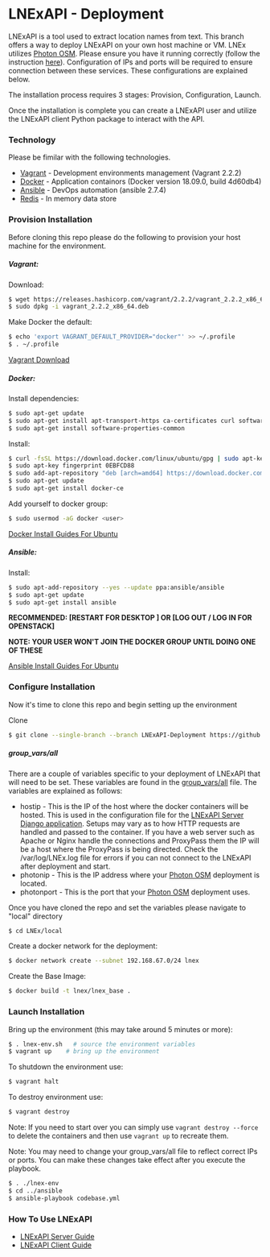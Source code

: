 # LNExAPI - Deployment

LNExAPI is a tool used to extract location names from text. This branch offers a way to deploy LNExAPI on your own host machine or VM. LNEx utilizes [Photon OSM](https://github.com/komoot/photon). Please ensure you have it running correctly (follow the instruction [here](https://github.com/halolimat/LNEx#querying-openstreetmap-gazetteers)). Configuration of IPs and ports will be required to ensure connection between these services. These configurations are explained below.

The installation process requires 3 stages: Provision, Configuration, Launch.

Once the installation is complete you can create a LNExAPI user and utilize the LNExAPI client Python package to interact with the API.

### Technology

Please be fimilar with the following technologies.

* [Vagrant](https://www.vagrantup.com/) - Development environments management (Vagrant 2.2.2)
* [Docker](https://www.docker.com/) - Application containors (Docker version 18.09.0, build 4d60db4)
* [Ansible](https://www.ansible.com/) - DevOps automation (ansible 2.7.4)
* [Redis](https://redis.io/) - In memory data store

### Provision Installation

Before cloning this repo please do the following to provision your host machine for the environment.

##### Vagrant:

Download:

```sh
$ wget https://releases.hashicorp.com/vagrant/2.2.2/vagrant_2.2.2_x86_64.deb
$ sudo dpkg -i vagrant_2.2.2_x86_64.deb
```

Make Docker the default:

```sh
$ echo 'export VAGRANT_DEFAULT_PROVIDER="docker"' >> ~/.profile
$ . ~/.profile
```
[Vagrant Download](https://www.vagrantup.com/downloads.html)
##### Docker:

Install dependencies:

```sh
$ sudo apt-get update
$ sudo apt-get install apt-transport-https ca-certificates curl software-properties-common
$ sudo apt-get install software-properties-common
```

Install:

```sh
$ curl -fsSL https://download.docker.com/linux/ubuntu/gpg | sudo apt-key add -
$ sudo apt-key fingerprint 0EBFCD88
$ sudo add-apt-repository "deb [arch=amd64] https://download.docker.com/linux/ubuntu $(lsb_release -cs) stable"
$ sudo apt-get update
$ sudo apt-get install docker-ce
```

Add yourself to docker group:

```sh
$ sudo usermod -aG docker <user>
```
[Docker Install Guides For Ubuntu](https://docs.docker.com/install/linux/docker-ce/debian/)
##### Ansible:

Install:

```sh
$ sudo apt-add-repository --yes --update ppa:ansible/ansible
$ sudo apt-get update
$ sudo apt-get install ansible
```

__RECOMMENDED: [RESTART FOR DESKTOP ] OR [LOG OUT / LOG IN FOR OPENSTACK]__  

__NOTE: YOUR USER WON'T JOIN THE DOCKER GROUP UNTIL DOING ONE OF THESE__  

[Ansible Install Guides For Ubuntu](https://docs.ansible.com/ansible/latest/installation_guide/intro_installation.html#latest-releases-via-apt-ubuntu)
### Configure Installation

Now it's time to clone this repo and begin setting up the environment

Clone

```sh
$ git clone --single-branch --branch LNExAPI-Deployment https://github.com/halolimat/LNEx.git
```

##### group_vars/all

There are a couple of variables specific to your deployment of LNExAPI that will need to be set. These variables are found in the [group_vars/all](ansible/environments/dev-local/group_vars/all) file. The variables are explained as follows:

* hostip - This is the IP of the host where the docker containers will be hosted. This is used in the configuration file for the [LNExAPI Server Django application](ansible/roles/codebase_api/templates/settings.py.j2). Setups may vary as to how HTTP requests are handled and passed to the container. If you have a web server such as Apache or Nginx handle the connections and ProxyPass them the IP will be a host where the ProxyPass is being directed. Check the /var/log/LNEx.log file for errors if you can not connect to the LNExAPI after deployment and start.
* photonip - This is the IP address where your [Photon OSM](https://github.com/komoot/photon) deployment is located.
* photonport - This is the port that your [Photon OSM](https://github.com/komoot/photon) deployment uses.

Once you have cloned the repo and set the variables please navigate to "local" directory

```sh
$ cd LNEx/local
```

Create a docker network for the deployment:

```sh
$ docker network create --subnet 192.168.67.0/24 lnex
```

Create the Base Image:

```sh
$ docker build -t lnex/lnex_base .
```

### Launch Installation

Bring up the environment (this may take around 5 minutes or more):

```sh
$ . lnex-env.sh   # source the environment variables 
$ vagrant up    # bring up the environment
```

To shutdown the environment use:

```sh
$ vagrant halt
```

To destroy environment use:

```sh
$ vagrant destroy
```

Note: If you need to start over you can simply use `vagrant destroy --force` to delete the containers and then use `vagrant up` to recreate them.

Note: You may need to change your group_vars/all file to reflect correct IPs or ports. You can make these changes take effect after you execute the playbook.

```sh
$ . ./lnex-env
$ cd ../ansible
$ ansible-playbook codebase.yml
```

### How To Use LNExAPI

* [LNExAPI Server Guide](LNExAPIServer.md)
* [LNExAPI Client Guide](LNExAPIClient.md)
